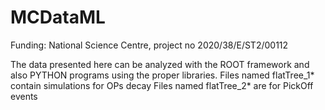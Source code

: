 # MCDataML

Funding:  National Science Centre, project no 2020/38/E/ST2/00112


The data presented here can be analyzed with the ROOT framework and also PYTHON programs using the proper libraries.
Files named flatTree_1* contain simulations for OPs decay
Files named flatTree_2* are for PickOff events
